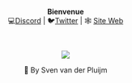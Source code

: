

<p align="center">
  <b>Bienvenue</b><br>
  💻<a href="https://discords.com/bio/p/skyfr">Discord</a> |
  🐦<a href="https://twitter.com/skyfraa">Twitter</a> |
  🕸 <a href="https://kylianve.fr"> Site Web</a>
</p>
<br>
<p align="center">
<img src="https://screen.justaven.xyz/kuTo9/JUYUZEya92.png/raw" align="center">
  <p align="center"> 📸 By Sven van der Pluijm </p>
</p>

